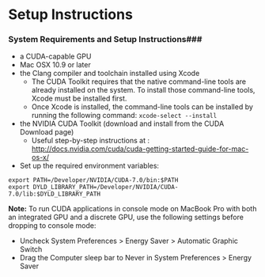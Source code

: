 # Setup Instructions #

### System Requirements and Setup Instructions###

- a CUDA-capable GPU
- Mac OSX 10.9 or later
- the Clang compiler and toolchain installed using Xcode
    - The CUDA Toolkit requires that the native command-line tools are already installed on the system. To install those command-line tools, Xcode must be installed first.
    - Once Xcode is installed, the command-line tools can be installed by running the following command: `xcode-select --install`
- the NVIDIA CUDA Toolkit (download and install from the CUDA Download page)
    - Useful step-by-step instructions at : http://docs.nvidia.com/cuda/cuda-getting-started-guide-for-mac-os-x/
- Set up the required environment variables:

```
export PATH=/Developer/NVIDIA/CUDA-7.0/bin:$PATH
export DYLD_LIBRARY_PATH=/Developer/NVIDIA/CUDA-7.0/lib:$DYLD_LIBRARY_PATH
```


**Note:** To run CUDA applications in console mode on MacBook Pro with both an integrated GPU and a discrete GPU, use the following settings before dropping to console mode:

- Uncheck System Preferences > Energy Saver > Automatic Graphic Switch
- Drag the Computer sleep bar to Never in System Preferences > Energy Saver

